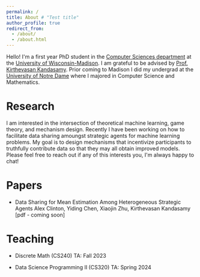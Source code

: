 ```yaml
---
permalink: /
title: About # "Test title"
author_profile: true
redirect_from: 
  - /about/
  - /about.html
---
```


Hello! I'm a first year PhD student in the [Computer Sciences department]((https://www.cs.wisc.edu)) at the [University of Wisconsin-Madison](https://www.wisc.edu). I am grateful to be advised by [Prof. Kirthevasan Kandasamy](https://pages.cs.wisc.edu/~kandasamy/index.html). Prior coming to Madison I did my undergrad at the [University of Notre Dame](https://www.nd.edu) where I majored in Computer Science and Mathematics. 

Research
======
I am interested in the intersection of theoretical machine learning, game theory, and mechanism design. Recently I have been working on how to facilitate data sharing amoungst strategic agents for machine learning problems. My goal is to design mechanisms that incentivize participants to truthfully contribute data so that they may all obtain improved models. Please feel free to reach out if any of this interests you, I'm always happy to chat!

Papers
======

- Data Sharing for Mean Estimation Among Heterogeneous Strategic Agents
Alex Clinton, Yiding Chen, Xiaojin Zhu, Kirthevasan Kandasamy
[pdf - coming soon]

Teaching
======

- Discrete Math (CS240) TA: Fall 2023

- Data Science Programming II (CS320) TA: Spring 2024
